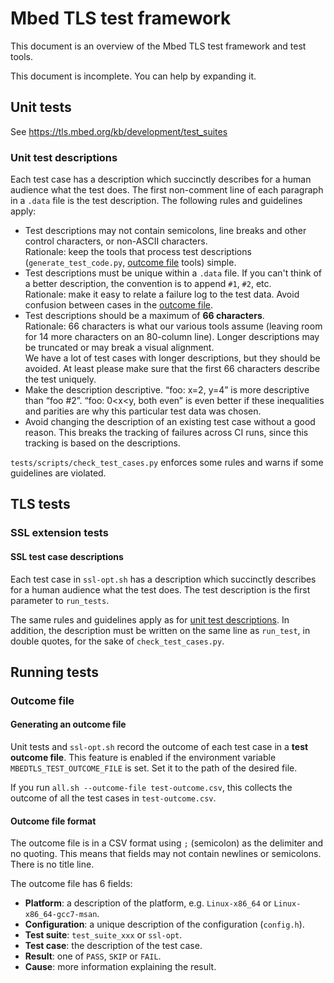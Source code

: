 # Mbed TLS test framework

This document is an overview of the Mbed TLS test framework and test tools.

This document is incomplete. You can help by expanding it.

## Unit tests

See <https://tls.mbed.org/kb/development/test_suites>

### Unit test descriptions

Each test case has a description which succinctly describes for a human audience what the test does. The first non-comment line of each paragraph in a `.data` file is the test description. The following rules and guidelines apply:

* Test descriptions may not contain semicolons, line breaks and other control characters, or non-ASCII characters. <br>
  Rationale: keep the tools that process test descriptions (`generate_test_code.py`, [outcome file](#outcome-file) tools) simple.
* Test descriptions must be unique within a `.data` file. If you can't think of a better description, the convention is to append `#1`, `#2`, etc. <br>
  Rationale: make it easy to relate a failure log to the test data. Avoid confusion between cases in the [outcome file](#outcome-file).
* Test descriptions should be a maximum of **66 characters**. <br>
  Rationale: 66 characters is what our various tools assume (leaving room for 14 more characters on an 80-column line). Longer descriptions may be truncated or may break a visual alignment. <br>
  We have a lot of test cases with longer descriptions, but they should be avoided. At least please make sure that the first 66 characters describe the test uniquely.
* Make the description descriptive. “foo: x=2, y=4” is more descriptive than “foo #2”. “foo: 0<x<y, both even” is even better if these inequalities and parities are why this particular test data was chosen.
* Avoid changing the description of an existing test case without a good reason. This breaks the tracking of failures across CI runs, since this tracking is based on the descriptions.

`tests/scripts/check_test_cases.py` enforces some rules and warns if some guidelines are violated.

## TLS tests

### SSL extension tests

#### SSL test case descriptions

Each test case in `ssl-opt.sh` has a description which succinctly describes for a human audience what the test does. The test description is the first parameter to `run_tests`.

The same rules and guidelines apply as for [unit test descriptions](#unit-test-descriptions). In addition, the description must be written on the same line as `run_test`, in double quotes, for the sake of `check_test_cases.py`.

## Running tests

### Outcome file

#### Generating an outcome file

Unit tests and `ssl-opt.sh` record the outcome of each test case in a **test outcome file**. This feature is enabled if the environment variable `MBEDTLS_TEST_OUTCOME_FILE` is set. Set it to the path of the desired file.

If you run `all.sh --outcome-file test-outcome.csv`, this collects the outcome of all the test cases in `test-outcome.csv`.

#### Outcome file format

The outcome file is in a CSV format using `;` (semicolon) as the delimiter and no quoting. This means that fields may not contain newlines or semicolons. There is no title line.

The outcome file has 6 fields:

* **Platform**: a description of the platform, e.g. `Linux-x86_64` or `Linux-x86_64-gcc7-msan`.
* **Configuration**: a unique description of the configuration (`config.h`).
* **Test suite**: `test_suite_xxx` or `ssl-opt`.
* **Test case**: the description of the test case.
* **Result**: one of `PASS`, `SKIP` or `FAIL`.
* **Cause**: more information explaining the result.
